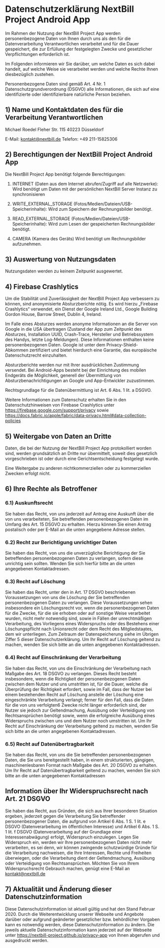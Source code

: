 # Datenschutzerklärung NextBill Project Android App

Im Rahmen der Nutzung der NextBill Project App werden personenbezogene Daten von Ihnen durch uns als den für die Datenverarbeitung Verantwortlichen verarbeitet und für die Dauer gespeichert, die zur Erfüllung der festgelegten Zwecke und gesetzlicher Verpflichtungen erforderlich ist.

Im Folgenden informieren wir Sie darüber, um welche Daten es sich dabei handelt, auf welche Weise sie verarbeitet werden und welche Rechte Ihnen diesbezüglich zustehen.

Personenbezogene Daten sind gemäß Art. 4 Nr. 1 Datenschutzgrundverordnung (DSGVO) alle Informationen, die sich auf eine identifizierte oder identifizierbare natürliche Person beziehen.


## 1) Name und Kontaktdaten des für die Verarbeitung Verantwortlichen

Michael Roedel
Fleher Str. 115
40223 Düsseldorf

E-Mail: kontakt@nextbill.de
Telefon: +49 211-15825306
 
## 2) Berechtigungen der NextBill Project Android App

Die NextBill Project App benötigt folgende Berechtigungen:

1. INTERNET (Daten aus dem Internet abrufen/Zugriff auf alle Netzwerke):
Wird benötigt um Daten mit der persönlichen NextBill Server Instanz zu synchronisieren

2. WRITE_EXTERNAL_STORAGE (Fotos/Medien/Dateien/USB-Speicherinhalte):
Wird zum Speichern der Rechnungsbilder benötigt.

3. READ_EXTERNAL_STORAGE (Fotos/Medien/Dateien/USB-Speicherinhalte):
Wird zum Lesen der gespeicherten Rechnungsbilder benötigt.

4. CAMERA (Kamera des Geräts)
Wird benötigt um Rechnungsbilder aufzunehmen.
 
## 3) Auswertung von Nutzungsdaten

Nutzungsdaten werden zu keinem Zeitpunkt ausgewertet. 

## 4) Firebase Crashlytics

Um die Stabilität und Zuverlässigkeit der NextBill Project App verbessern zu können, sind anonymisierte Absturzberichte nötig. Es wird hierzu „Firebase Crashlytics“ verwendet, ein Dienst der Google Ireland Ltd., Google Building Gordon House, Barrow Street, Dublin 4, Ireland.

Im Falle eines Absturzes werden anonyme Informationen an die Server von Google in die USA übertragen (Zustand der App zum Zeitpunkt des Absturzes, Installation UUID, Crash-Trace, Hersteller und Betriebssystem des Handys, letzte Log-Meldungen). Diese Informationen enthalten keine personenbezogenen Daten. Google ist unter dem Privacy-Shield-Abkommen zertifiziert und bietet hierdurch eine Garantie, das europäische Datenschutzrecht einzuhalten.
 
Absturzberichte werden nur mit Ihrer ausdrücklichen Zustimmung versendet. Bei Android-Apps besteht bei der Einrichtung des mobilen Endgeräts die Möglichkeit, generell der Übermittlung von Absturzbenachrichtigungen an Google und App-Entwickler zuzustimmen.
 
Rechtsgrundlage für die Datenübermittlung ist Art. 6 Abs. 1 lit. a DSGVO.

 Weitere Informationen zum Datenschutz erhalten Sie in den Datenschutzhinweisen von Firebase Crashlytics unter https://firebase.google.com/support/privacy sowie https://docs.fabric.io/apple/fabric/data-privacy.html#data-collection-policies
 
## 5) Weitergabe von Daten an Dritte

Daten, die bei der Nutzung der NextBill Project App protokolliert worden sind, werden grundsätzlich an Dritte nur übermittelt, soweit dies gesetzlich vorgeschrieben ist oder durch eine Gerichtsentscheidung festgelegt wurde.

Eine Weitergabe zu anderen nichtkommerziellen oder zu kommerziellen Zwecken erfolgt nicht.

## 6) Ihre Rechte als Betroffener

### 6.1) Auskunftsrecht
Sie haben das Recht, von uns jederzeit auf Antrag eine Auskunft über die von uns verarbeiteten, Sie betreffenden personenbezogenen Daten im Umfang des Art. 15 DSGVO zu erhalten. Hierzu können Sie einen Antrag postalisch oder per E-Mail an die unten angegebene Adresse stellen.

### 6.2) Recht zur Berichtigung unrichtiger Daten
Sie haben das Recht, von uns die unverzügliche Berichtigung der Sie betreffenden personenbezogenen Daten zu verlangen, sofern diese unrichtig sein sollten. Wenden Sie sich hierfür bitte an die unten angegebenen Kontaktadressen.

### 6.3) Recht auf Löschung
Sie haben das Recht, unter den in Art. 17 DSGVO beschriebenen Voraussetzungen von uns die Löschung der Sie betreffenden personenbezogenen Daten zu verlangen. Diese Voraussetzungen sehen insbesondere ein Löschungsrecht vor, wenn die personenbezogenen Daten für die Zwecke, für die sie erhoben oder auf sonstige Weise verarbeitet wurden, nicht mehr notwendig sind, sowie in Fällen der unrechtmäßigen Verarbeitung, des Vorliegens eines Widerspruchs oder des Bestehens einer Löschungspflicht nach Unionsrecht oder dem Recht des Mitgliedstaates, dem wir unterliegen. Zum Zeitraum der Datenspeicherung siehe im Übrigen Ziffer 5 dieser Datenschutzerklärung. Um Ihr Recht auf Löschung geltend zu machen, wenden Sie sich bitte an die unten angegebenen Kontaktadressen.

### 6.4) Recht auf Einschränkung der Verarbeitung
Sie haben das Recht, von uns die Einschränkung der Verarbeitung nach Maßgabe des Art. 18 DSGVO zu verlangen. Dieses Recht besteht insbesondere, wenn die Richtigkeit der personenbezogenen Daten zwischen dem Nutzer und uns umstritten ist, für die Dauer, welche die Überprüfung der Richtigkeit erfordert, sowie im Fall, dass der Nutzer bei einem bestehenden Recht auf Löschung anstelle der Löschung eine eingeschränkte Verarbeitung verlangt; ferner für den Fall, dass die Daten für die von uns verfolgten6 Zwecke nicht länger erforderlich sind, der Nutzer sie jedoch zur Geltendmachung, Ausübung oder Verteidigung von Rechtsansprüchen benötigt sowie, wenn die erfolgreiche Ausübung eines Widerspruchs zwischen uns und dem Nutzer noch umstritten ist. Um Ihr Recht auf Einschränkung der Verarbeitung geltend zu machen, wenden Sie sich bitte an die unten angegebenen Kontaktadressen.

### 6.5) Recht auf Datenübertragbarkeit
Sie haben das Recht, von uns die Sie betreffenden personenbezogenen Daten, die Sie uns bereitgestellt haben, in einem strukturierten, gängigen, maschinenlesbaren Format nach Maßgabe des Art. 20 DSGVO zu erhalten. Um Ihr Recht auf Datenübertragbarkeit geltend zu machen, wenden Sie sich bitte an die unten angegebenen Kontaktadressen

## Information über Ihr Widerspruchsrecht nach Art. 21 DSGVO
Sie haben das Recht, aus Gründen, die sich aus Ihrer besonderen Situation ergeben, jederzeit gegen die Verarbeitung Sie betreffender personenbezogener Daten, die aufgrund von Artikel 6 Abs. 1 S. 1 lit. e DSGVO (Datenverarbeitung im öffentlichen Interesse) und Artikel 6 Abs. 1 S. 1 lit. f DSGVO (Datenverarbeitung auf der Grundlage einer Interessenabwägung) erfolgt, Widerspruch einzulegen.
Legen Sie Widerspruch ein, werden wir Ihre personenbezogenen Daten nicht mehr verarbeiten, es sei denn, wir können zwingende schutzwürdige Gründe für die Verarbeitung nachweisen, die Ihre Interessen, Rechte und Freiheiten überwiegen, oder die Verarbeitung dient der Geltendmachung, Ausübung oder Verteidigung von Rechtsansprüchen.
Möchten Sie von Ihrem Widerspruchsrecht Gebrauch machen, genügt eine E-Mail an kontakt@nextbill.de
 
## 7) Aktualität und Änderung dieser Datenschutzinformation

Diese Datenschutzinformation ist aktuell gültig und hat den Stand Februar 2020.
Durch die Weiterentwicklung unserer Webseite und Angebote darüber oder aufgrund geänderter gesetzlicher bzw. behördlicher Vorgaben kann es notwendig werden, diese Datenschutzinformation zu ändern. Die jeweils aktuelle Datenschutzinformation kann jederzeit auf der Webseite unter https://nextbill-project.github.io/privacy-app von Ihnen abgerufen und ausgedruckt werden.